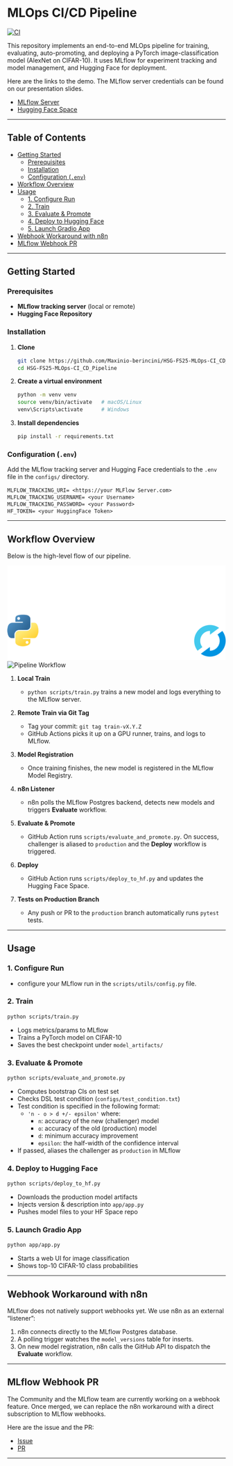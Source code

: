 # MLOps CI/CD Pipeline  
[![CI](https://github.com/Maxinio-berincini/HSG-FS25-MLOps-CI_CD_Pipeline/actions/workflows/test.yml/badge.svg)]()  

This repository implements an end-to-end MLOps pipeline for training, evaluating, auto-promoting, and deploying a PyTorch image-classification model (AlexNet on CIFAR-10). 
It uses MLflow for experiment tracking and model management, and Hugging Face for deployment.

Here are the links to the demo. 
The MLflow server credentials can be found on our presentation slides.

- [MLflow Server](https://mlflow.berinet.ch)
- [Hugging Face Space](https://huggingface.co/spaces/Maxinio-Berincini/HSG-FS25-MLOps-CI_CD_Pipeline)

---

## Table of Contents
- [Getting Started](#getting-started)  
  - [Prerequisites](#prerequisites)  
  - [Installation](#installation)  
  - [Configuration (`.env`)](#configuration-env)  
- [Workflow Overview](#workflow-overview)  
- [Usage](#usage)  
  - [1. Configure Run](#1-configure-run)  
  - [2. Train](#2-train)  
  - [3. Evaluate & Promote](#3-evaluate--promote)  
  - [4. Deploy to Hugging Face](#4-deploy-to-hugging-face)  
  - [5. Launch Gradio App](#5-launch-gradio-app)
- [Webhook Workaround with n8n](#webhook-workaround-with-n8n)  
- [MLflow Webhook PR](#mlflow-webhook-pr) 

---

## Getting Started

### Prerequisites

- **MLflow tracking server** (local or remote)  
- **Hugging Face Repository**

### Installation

1. **Clone**  
   ```bash
   git clone https://github.com/Maxinio-berincini/HSG-FS25-MLOps-CI_CD_Pipeline.git
   cd HSG-FS25-MLOps-CI_CD_Pipeline

2. **Create a virtual environment**

   ```bash
   python -m venv venv
   source venv/bin/activate   # macOS/Linux
   venv\Scripts\activate      # Windows
   ```

3. **Install dependencies**

   ```bash
   pip install -r requirements.txt
   ```

### Configuration (`.env`)

Add the MLflow tracking server and Hugging Face credentials to the `.env` file in the `configs/` directory.

```env
MLFLOW_TRACKING_URI= <https://your MLFlow Server.com>
MLFLOW_TRACKING_USERNAME= <your Username>
MLFLOW_TRACKING_PASSWORD= <your Password>
HF_TOKEN= <your HuggingFace Token>
```

---

## Workflow Overview

Below is the high-level flow of our pipeline.


![Pipeline Workflow](docs/pipeline_workflow1.png)
![Pipeline Workflow](docs/pipeline_workflow2.png)



1. **Local Train**

   * `python scripts/train.py` trains a new model and logs everything to the MLflow server.

2. **Remote Train via Git Tag**

   * Tag your commit: `git tag train-vX.Y.Z`
   * GitHub Actions picks it up on a GPU runner, trains, and logs to MLflow.

3. **Model Registration**

   * Once training finishes, the new model is registered in the MLflow Model Registry.

4. **n8n Listener**

   * n8n polls the MLflow Postgres backend, detects new models and triggers **Evaluate** workflow.

5. **Evaluate & Promote**

   * GitHub Action runs `scripts/evaluate_and_promote.py`. On success, challenger is aliased to `production` and the **Deploy** workflow is triggered.

6. **Deploy**

   * GitHub Action runs `scripts/deploy_to_hf.py` and updates the Hugging Face Space.

7. **Tests on Production Branch**

   * Any push or PR to the `production` branch automatically runs `pytest` tests.

---

## Usage

### 1. Configure Run
* configure your MLflow run in the `scripts/utils/config.py` file.

### 2. Train

```bash
python scripts/train.py
```

* Logs metrics/params to MLflow
* Trains a PyTorch model on CIFAR-10
* Saves the best checkpoint under `model_artifacts/`

### 3. Evaluate & Promote

```bash
python scripts/evaluate_and_promote.py
```

* Computes bootstrap CIs on test set
* Checks DSL test condition (`configs/test_condition.txt`)
* Test condition is specified in the following format:  
  - `'n - o > d +/- epsilon'` where:  
    - `n`: accuracy of the new (challenger) model  
    - `o`: accuracy of the old (production) model  
    - `d`: minimum accuracy improvement  
    - `epsilon`: the half-width of the confidence interval
* If passed, aliases the challenger as `production` in MLflow

### 4. Deploy to Hugging Face

```bash
python scripts/deploy_to_hf.py
```

* Downloads the production model artifacts
* Injects version & description into `app/app.py`
* Pushes model files to your HF Space repo

### 5. Launch Gradio App

```bash
python app/app.py
```

* Starts a web UI for image classification
* Shows top-10 CIFAR-10 class probabilities

---

## Webhook Workaround with n8n

MLflow does not natively support webhooks yet. 
We use n8n as an external “listener”:

1. n8n connects directly to the MLflow Postgres database.
2. A polling trigger watches the `model_versions` table for inserts.
3. On new model registration, n8n calls the GitHub API to dispatch the **Evaluate** workflow.

---

## MLflow Webhook PR

The Community and the MLflow team are currently working on a webhook feature.
Once merged, we can replace the n8n workaround with a direct subscription to MLflow webhooks.

Here are the issue and the PR:
- [Issue](https://github.com/mlflow/mlflow/issues/14677)
- [PR](https://github.com/mlflow/mlflow/pull/15202)


---
